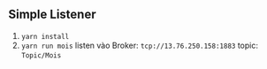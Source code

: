 ## Simple Listener

1. `yarn install`
2. `yarn run mois` listen vào Broker: `tcp://13.76.250.158:1883` topic: `Topic/Mois`